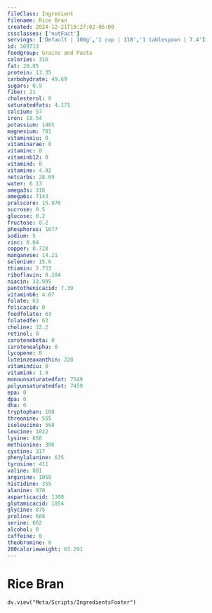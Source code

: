```yaml
---
fileClass: Ingredient
filename: Rice Bran
created: 2024-12-21T19:27:02-06:00
cssclasses: ['nutFact']
servings: ['Default | 100g','1 cup | 118','1 tablespoon | 7.4']
id: 169713
foodgroup: Grains and Pasta
calories: 316
fat: 20.85
protein: 13.35
carbohydrate: 49.69
sugars: 0.9
fiber: 21
cholesterol: 0
saturatedfats: 4.171
calcium: 57
iron: 18.54
potassium: 1485
magnesium: 781
vitaminaiu: 0
vitaminarae: 0
vitaminc: 0
vitaminb12: 0
vitamind: 0
vitamine: 4.92
netcarbs: 28.69
water: 6.13
omega3s: 316
omega6s: 7143
pralscore: 15.976
sucrose: 0.5
glucose: 0.2
fructose: 0.2
phosphorus: 1677
sodium: 5
zinc: 6.04
copper: 0.728
manganese: 14.21
selenium: 15.6
thiamin: 2.753
riboflavin: 0.284
niacin: 33.995
pantothenicacid: 7.39
vitaminb6: 4.07
folate: 63
folicacid: 0
foodfolate: 63
folatedfe: 63
choline: 32.2
retinol: 0
carotenebeta: 0
carotenealpha: 0
lycopene: 0
luteinzeaxanthin: 220
vitamindiu: 0
vitamink: 1.9
monounsaturatedfat: 7549
polyunsaturatedfat: 7459
epa: 0
dpa: 0
dha: 0
tryptophan: 108
threonine: 555
isoleucine: 568
leucine: 1022
lysine: 650
methionine: 306
cystine: 317
phenylalanine: 635
tyrosine: 411
valine: 881
arginine: 1058
histidine: 355
alanine: 970
asparticacid: 1308
glutamicacid: 1854
glycine: 875
proline: 668
serine: 662
alcohol: 0
caffeine: 0
theobromine: 0
200calorieweight: 63.291
---
```


# Rice Bran

```dataviewjs
dv.view("Meta/Scripts/IngredientsFooter")
```